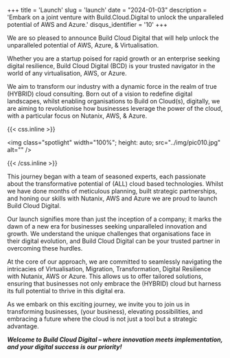 +++
title = 'Launch'
slug = 'launch'
date = "2024-01-03"
description = 'Embark on a joint venture with Build.Cloud.Digital to unlock the unparalleled potential of AWS and Azure.'
disqus_identifier = '10'
+++

We are so pleased to announce Build Cloud Digital that will help unlock the unparalleled potential of AWS, Azure, & Virtualisation.

Whether you are a startup poised for rapid growth or an enterprise seeking digital resilience, Build Cloud Digital (BCD) is your trusted navigator in the world of any virtualisation, AWS, or Azure.

We aim to transform our industry with a dynamic force in the realm of true (HYBRID) cloud consulting. Born out of a vision to redefine digital landscapes, whilst enabling organisations to Build on Cloud(s), digitally, we are aiming to revolutionise how businesses leverage the power of the cloud, with a particular focus on Nutanix, AWS, & Azure.

{{< css.inline >}}

<img class="spotlight" width="100%";
height: auto;
src="../img/pic010.jpg"
alt="" />

{{< /css.inline >}}



This journey began with a team of seasoned experts, each passionate about the transformative potential of (ALL) cloud based technologies. Whilst we have done months of meticulous planning, built strategic partnerships, and honing our skills with Nutanix, AWS and Azure we are proud to launch Build Cloud Digital.

Our launch signifies more than just the inception of a company; it marks the dawn of a new era for businesses seeking unparalleled innovation and growth. We understand the unique challenges that organisations face in their digital evolution, and Build Cloud Digital can be your trusted partner in overcoming these hurdles.

At the core of our approach, we are committed to seamlessly navigating the intricacies of Virtualisation, Migration, Transformation, Digital Resilience with Nutanix, AWS or Azure. This allows us to offer tailored solutions, ensuring that businesses not only embrace the (HYBRID) cloud but harness its full potential to thrive in this digital era.

As we embark on this exciting journey, we invite you to join us in transforming businesses, (your business), elevating possibilities, and embracing a future where the cloud is not just a tool but a strategic advantage. 

***Welcome to Build Cloud Digital – where innovation meets implementation, and your digital success is our priority!***
